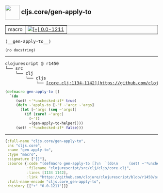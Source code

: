 ## <img width="48px" valign="middle" src="http://i.imgur.com/Hi20huC.png"> cljs.core/gen-apply-to

 <table border="1">
<tr>
<td>macro</td>
<td><a href="https://github.com/cljsinfo/api-refs/tree/0.0-1211"><img valign="middle" alt="[+] 0.0-1211" src="https://img.shields.io/badge/+-0.0--1211-lightgrey.svg"></a> </td>
</tr>
</table>

 <samp>
(__gen-apply-to__)<br>
</samp>

```
(no docstring)
```

---

 <pre>
clojurescript @ r1450
└── src
    └── clj
        └── cljs
            └── <ins>[core.clj:1134-1142](https://github.com/clojure/clojurescript/blob/r1450/src/clj/cljs/core.clj#L1134-L1142)</ins>
</pre>

```clj
(defmacro gen-apply-to []
  `(do
     (set! ~'*unchecked-if* true)
     (defn ~'apply-to [~'f ~'argc ~'args]
       (let [~'args (seq ~'args)]
         (if (zero? ~'argc)
           (~'f)
           ~(gen-apply-to-helper))))
     (set! ~'*unchecked-if* false)))
```


---

```clj
{:full-name "cljs.core/gen-apply-to",
 :ns "cljs.core",
 :name "gen-apply-to",
 :type "macro",
 :signature ["[]"],
 :source {:code "(defmacro gen-apply-to []\n  `(do\n     (set! ~'*unchecked-if* true)\n     (defn ~'apply-to [~'f ~'argc ~'args]\n       (let [~'args (seq ~'args)]\n         (if (zero? ~'argc)\n           (~'f)\n           ~(gen-apply-to-helper))))\n     (set! ~'*unchecked-if* false)))",
          :filename "clojurescript/src/clj/cljs/core.clj",
          :lines [1134 1142],
          :link "https://github.com/clojure/clojurescript/blob/r1450/src/clj/cljs/core.clj#L1134-L1142"},
 :full-name-encode "cljs.core_gen-apply-to",
 :history [["+" "0.0-1211"]]}

```
